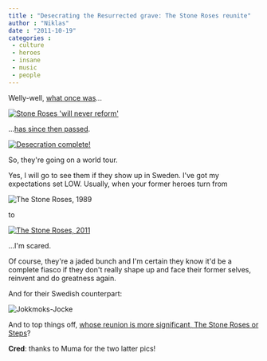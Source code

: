 ```yaml
---
title : "Desecrating the Resurrected grave: The Stone Roses reunite"
author : "Niklas"
date : "2011-10-19"
categories : 
 - culture
 - heroes
 - insane
 - music
 - people
---
```


Welly-well, [what once was](http://news.bbc.co.uk/2/hi/entertainment/7954447.stm)...

[![Stone Roses 'will never reform'](https://niklasblog.com/wp-content/2011-10-19_092939.png "Stone Roses 'will never reform'")](https://niklasblog.com/?attachment_id=8531)

...[has since then passed](http://www.digitalspy.co.uk/music/news/a346157/the-stone-roses-confirm-reunion-this-is-a-live-resurrection.html).

[![Desecration complete!](https://niklasblog.com/wp-content/2011-10-19_093124.png "Desecration complete!")](https://niklasblog.com/?attachment_id=8534)

So, they're going on a world tour.

Yes, I will go to see them if they show up in Sweden. I've got my expectations set LOW. Usually, when your former heroes turn from

![The Stone Roses, 1989](http://thefaustorocksyeah.files.wordpress.com/2011/10/stonerosesroses1989.jpg "The Stone Roses, 1989")

to

[![The Stone Roses, 2011](https://niklasblog.com/wp-content/2011-10-19-thestoneroses.jpg "The Stone Roses, 2011")](https://niklasblog.com/?attachment_id=8539)

...I'm scared.

Of course, they're a jaded bunch and I'm certain they know it'd be a complete fiasco if they don't really shape up and face their former selves, reinvent and do greatness again.

And for their Swedish counterpart:

![Jokkmoks-Jocke](http://farm2.static.flickr.com/1140/4729725081_c2cbae4b6f.jpg "Jokkmoks-Jocke")

And to top things off, [whose reunion is more significant, The Stone Roses or Steps](http://www.bbc.co.uk/news/entertainment-arts-15333782)?

**Cred**: thanks to Muma for the two latter pics!

